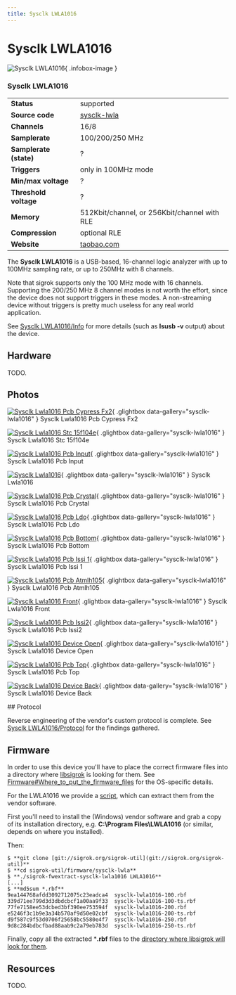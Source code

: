 ```yaml
---
title: Sysclk LWLA1016
---
```


# Sysclk LWLA1016

<div class="infobox" markdown>

![Sysclk LWLA1016](./img/Sysclk_lwla1016_pcb_cypress_fx2.jpg){ .infobox-image }

### Sysclk LWLA1016

| | |
|---|---|
| **Status** | supported |
| **Source code** | [sysclk-lwla](https://github.com/OpenTraceLab/OpenTraceCapture/tree/main/src/hardware/sysclk-lwla) |
| **Channels** | 16/8 |
| **Samplerate** | 100/200/250 MHz |
| **Samplerate (state)** | ? |
| **Triggers** | only in 100MHz mode |
| **Min/max voltage** | ? |
| **Threshold voltage** | ? |
| **Memory** | 512Kbit/channel, or 256Kbit/channel with RLE |
| **Compression** | optional RLE |
| **Website** | [taobao.com](http://item.taobao.com/item.htm?id=12821371102) |

</div>

The **Sysclk LWLA1016** is a USB-based, 16-channel logic analyzer with up to 100MHz sampling rate, or up to 250MHz with 8 channels.

Note that sigrok supports only the 100 MHz mode with 16 channels. Supporting the 200/250 MHz 8 channel modes is not worth the effort, since the device does not support triggers in these modes. A non-streaming device without triggers is pretty much useless for any real world application.

See [Sysclk LWLA1016/Info](https://sigrok.org/wiki/Sysclk_LWLA1016/Info) for more details (such as **lsusb -v** output) about the device.

## Hardware

TODO.

## Photos

<div class="photo-grid" markdown>

[![Sysclk Lwla1016 Pcb Cypress Fx2](./img/Sysclk_lwla1016_pcb_cypress_fx2.jpg)](./img/Sysclk_lwla1016_pcb_cypress_fx2.jpg "Sysclk Lwla1016 Pcb Cypress Fx2"){ .glightbox data-gallery="sysclk-lwla1016" }
<span class="caption">Sysclk Lwla1016 Pcb Cypress Fx2</span>

[![Sysclk Lwla1016 Stc 15f104e](./img/Sysclk_lwla1016_stc_15f104e.jpg)](./img/Sysclk_lwla1016_stc_15f104e.jpg "Sysclk Lwla1016 Stc 15f104e"){ .glightbox data-gallery="sysclk-lwla1016" }
<span class="caption">Sysclk Lwla1016 Stc 15f104e</span>

[![Sysclk Lwla1016 Pcb Input](./img/Sysclk_lwla1016_pcb_input.jpg)](./img/Sysclk_lwla1016_pcb_input.jpg "Sysclk Lwla1016 Pcb Input"){ .glightbox data-gallery="sysclk-lwla1016" }
<span class="caption">Sysclk Lwla1016 Pcb Input</span>

[![Sysclk Lwla1016](./img/Sysclk_lwla1016.png)](./img/Sysclk_lwla1016.png "Sysclk Lwla1016"){ .glightbox data-gallery="sysclk-lwla1016" }
<span class="caption">Sysclk Lwla1016</span>

[![Sysclk Lwla1016 Pcb Crystal](./img/Sysclk_lwla1016_pcb_crystal.jpg)](./img/Sysclk_lwla1016_pcb_crystal.jpg "Sysclk Lwla1016 Pcb Crystal"){ .glightbox data-gallery="sysclk-lwla1016" }
<span class="caption">Sysclk Lwla1016 Pcb Crystal</span>

[![Sysclk Lwla1016 Pcb Ldo](./img/Sysclk_lwla1016_pcb_ldo.jpg)](./img/Sysclk_lwla1016_pcb_ldo.jpg "Sysclk Lwla1016 Pcb Ldo"){ .glightbox data-gallery="sysclk-lwla1016" }
<span class="caption">Sysclk Lwla1016 Pcb Ldo</span>

[![Sysclk Lwla1016 Pcb Bottom](./img/Sysclk_lwla1016_pcb_bottom.jpg)](./img/Sysclk_lwla1016_pcb_bottom.jpg "Sysclk Lwla1016 Pcb Bottom"){ .glightbox data-gallery="sysclk-lwla1016" }
<span class="caption">Sysclk Lwla1016 Pcb Bottom</span>

[![Sysclk Lwla1016 Pcb Issi 1](./img/Sysclk_lwla1016_pcb_issi_1.jpg)](./img/Sysclk_lwla1016_pcb_issi_1.jpg "Sysclk Lwla1016 Pcb Issi 1"){ .glightbox data-gallery="sysclk-lwla1016" }
<span class="caption">Sysclk Lwla1016 Pcb Issi 1</span>

[![Sysclk Lwla1016 Pcb Atmlh105](./img/Sysclk_lwla1016_pcb_atmlh105.jpg)](./img/Sysclk_lwla1016_pcb_atmlh105.jpg "Sysclk Lwla1016 Pcb Atmlh105"){ .glightbox data-gallery="sysclk-lwla1016" }
<span class="caption">Sysclk Lwla1016 Pcb Atmlh105</span>

[![Sysclk Lwla1016 Front](./img/Sysclk_lwla1016_front.jpg)](./img/Sysclk_lwla1016_front.jpg "Sysclk Lwla1016 Front"){ .glightbox data-gallery="sysclk-lwla1016" }
<span class="caption">Sysclk Lwla1016 Front</span>

[![Sysclk Lwla1016 Pcb Issi2](./img/Sysclk_lwla1016_pcb_issi2.jpg)](./img/Sysclk_lwla1016_pcb_issi2.jpg "Sysclk Lwla1016 Pcb Issi2"){ .glightbox data-gallery="sysclk-lwla1016" }
<span class="caption">Sysclk Lwla1016 Pcb Issi2</span>

[![Sysclk Lwla1016 Device Open](./img/Sysclk_lwla1016_device_open.jpg)](./img/Sysclk_lwla1016_device_open.jpg "Sysclk Lwla1016 Device Open"){ .glightbox data-gallery="sysclk-lwla1016" }
<span class="caption">Sysclk Lwla1016 Device Open</span>

[![Sysclk Lwla1016 Pcb Top](./img/Sysclk_lwla1016_pcb_top.jpg)](./img/Sysclk_lwla1016_pcb_top.jpg "Sysclk Lwla1016 Pcb Top"){ .glightbox data-gallery="sysclk-lwla1016" }
<span class="caption">Sysclk Lwla1016 Pcb Top</span>

[![Sysclk Lwla1016 Device Back](./img/Sysclk_lwla1016_device_back.jpg)](./img/Sysclk_lwla1016_device_back.jpg "Sysclk Lwla1016 Device Back"){ .glightbox data-gallery="sysclk-lwla1016" }
<span class="caption">Sysclk Lwla1016 Device Back</span>

</div>
## Protocol

Reverse engineering of the vendor's custom protocol is complete. See [Sysclk LWLA1016/Protocol](https://sigrok.org/wiki/Sysclk_LWLA1016/Protocol) for the findings gathered.

## Firmware

In order to use this device you'll have to place the correct firmware files into a directory where [libsigrok](https://sigrok.org/wiki/Libsigrok) is looking for them. See [Firmware#Where_to_put_the_firmware_files](https://sigrok.org/wiki/Firmware#Where_to_put_the_firmware_files) for the OS-specific details.

For the LWLA1016 we provide a [script](http://sigrok.org/gitweb/?p=sigrok-util.git;a=tree;f=firmware/sysclk-lwla), which can extract them from the vendor software.

First you'll need to install the (Windows) vendor software and grab a copy of its installation directory, e.g. **C:\Program Files\LWLA1016** (or similar, depends on where you installed).

Then:

```
$ **git clone [git://sigrok.org/sigrok-util](git://sigrok.org/sigrok-util)**
$ **cd sigrok-util/firmware/sysclk-lwla**
$ **./sigrok-fwextract-sysclk-lwla1016 LWLA1016**
[...]
$ **md5sum *.rbf**
9ea144768afdd3092712075c23eadca4  sysclk-lwla1016-100.rbf
339d71ee799d3d3dbdcbcf1a00aa9f33  sysclk-lwla1016-100-ts.rbf
77fe7158ee53dcbed3bf390ee753594f  sysclk-lwla1016-200.rbf
e5246f3c1b9e3a34b570af9d50e02cbf  sysclk-lwla1016-200-ts.rbf
d9f587c9f53d0706f25658bc5580e4f7  sysclk-lwla1016-250.rbf
9d8c284bdbcfbad88aab9c2a79eb783d  sysclk-lwla1016-250-ts.rbf

```

Finally, copy all the extracted ***.rbf** files to the [directory where libsigrok will look for them](https://sigrok.org/wiki/Firmware#Where_to_put_the_firmware_files).

## Resources

TODO.

